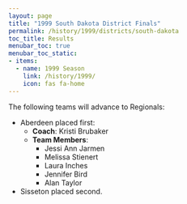 ```yaml
---
layout: page
title: "1999 South Dakota District Finals"
permalink: /history/1999/districts/south-dakota
toc_title: Results
menubar_toc: true
menubar_toc_static:
- items:
  - name: 1999 Season
    link: /history/1999/
    icon: fas fa-home
---
```


The following teams will advance to Regionals:

* Aberdeen placed first:
    * **Coach**: Kristi Brubaker
    * **Team Members**:
        * Jessi Ann Jarmen
        * Melissa Stienert
        * Laura Inches
        * Jennifer Bird
        * Alan Taylor
* Sisseton placed second.
